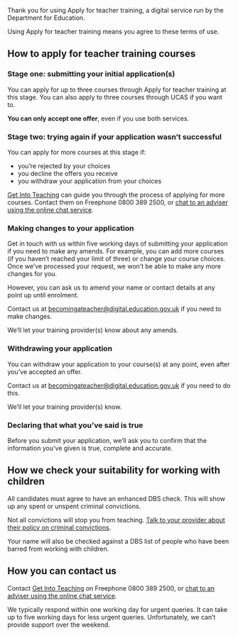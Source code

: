 Thank you for using Apply for teacher training, a digital service run by the
Department for Education.

Using Apply for teacher training means you agree to these terms of use.

## How to apply for teacher training courses

### Stage one: submitting your initial application(s)

You can apply for up to three courses through Apply for teacher training at this
stage. You can also apply to three courses through UCAS if you want to.

**You can only accept one offer**, even if you use both services.

### Stage two: trying again if your application wasn’t successful

You can apply for more courses at this stage if:

* you’re rejected by your choices
* you decline the offers you receive
* you withdraw your application from your choices

[Get Into Teaching](https://getintoteaching.education.gov.uk/get-help-and-support)
can guide you through the process of applying for more courses. Contact them on
Freephone 0800 389 2500, or [chat to an adviser using the online chat
service](https://getintoteaching.education.gov.uk/lp/live-chat).

### Making changes to your application

Get in touch with us within five working days of submitting your application if
you need to make any amends. For example, you can add more courses (if you
haven’t reached your limit of three) or change your course choices. Once we’ve
processed your request, we won’t be able to make any more changes for you.

However, you can ask us to amend your name or contact details at any point up
until enrolment.

Contact us at <becomingateacher@digital.education.gov.uk> if you need to make
changes.

We’ll let your training provider(s) know about any amends.

### Withdrawing your application

You can withdraw your application to your course(s) at any point, even after
you’ve accepted an offer.

Contact us at <becomingateacher@digital.education.gov.uk> if you need to do
this.

We’ll let your training provider(s) know.

### Declaring that what you’ve said is true

Before you submit your application, we’ll ask you to confirm that the
information you’ve given is true, complete and accurate.

## How we check your suitability for working with children

All candidates must agree to have an enhanced DBS check. This will show up any
spent or unspent criminal convictions.

Not all convictions will stop you from teaching. [Talk to your provider about
their policy on criminal convictions](https://www.gov.uk/exoffenders-and-employment).

Your name will also be checked against a DBS list of people who have been barred
from working with children.

## How you can contact us

Contact [Get Into Teaching](https://getintoteaching.education.gov.uk/get-help-and-support) on Freephone 0800 389 2500, or [chat to an adviser using the online
chat service](https://getintoteaching.education.gov.uk/lp/live-chat).

We typically respond within one working day for urgent queries. It can take up
to five working days for less urgent queries. Unfortunately, we can’t provide
support over the weekend.
